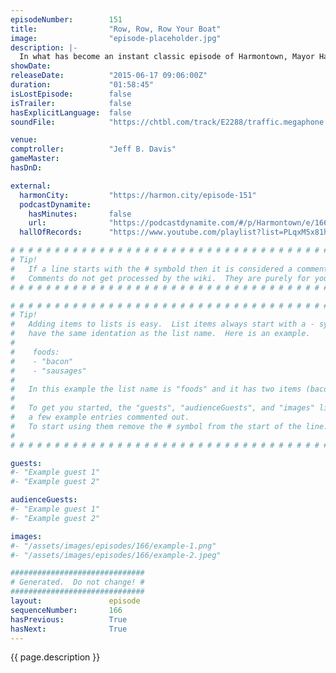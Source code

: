 ```yaml
---
episodeNumber:        151
title:                "Row, Row, Row Your Boat"
image:                "episode-placeholder.jpg"
description: |-
  In what has become an instant classic episode of Harmontown, Mayor Harmon is joined by Paget Brewster, Curtis Armstrong, Jeff Davis, Erin McGathy, Spencer Crittenden, Demorge Brown and more for a non-stop insane episode.
showDate:             
releaseDate:          "2015-06-17 09:06:00Z"
duration:             "01:58:45"
isLostEpisode:        false
isTrailer:            false
hasExplicitLanguage:  false
soundFile:            "https://chtbl.com/track/E2288/traffic.megaphone.fm/STA7362760529.mp3?updated=1561592039"

venue:                
comptroller:          "Jeff B. Davis"
gameMaster:           
hasDnD:               

external:
  harmonCity:         "https://harmon.city/episode-151"
  podcastDynamite:
    hasMinutes:       false
    url:              "https://podcastdynamite.com/#/p/Harmontown/e/166/151"
  hallOfRecords:      "https://www.youtube.com/playlist?list=PLqxM5x81hNOYnBD8-tFhm7NGUMj6gA8nJ"

# # # # # # # # # # # # # # # # # # # # # # # # # # # # # # # # # # # # # # # # # # # # #
# Tip!
#   If a line starts with the # symbold then it is considered a comment.
#   Comments do not get processed by the wiki.  They are purely for your information.
# # # # # # # # # # # # # # # # # # # # # # # # # # # # # # # # # # # # # # # # # # # # #

# # # # # # # # # # # # # # # # # # # # # # # # # # # # # # # # # # # # # # # # # # # # #
# Tip!
#   Adding items to lists is easy.  List items always start with a - symbol and have
#   have the same identation as the list name.  Here is an example.
#
#    foods:
#    - "bacon"
#    - "sausages"
#
#   In this example the list name is "foods" and it has two items (bacon, and sausages).
#
#   To get you started, the "guests", "audienceGuests", and "images" lists below have
#   a few example entries commented out.
#   To start using them remove the # symbol from the start of the line.
#
# # # # # # # # # # # # # # # # # # # # # # # # # # # # # # # # # # # # # # # # # # # # #

guests:
#- "Example guest 1"
#- "Example guest 2"

audienceGuests:
#- "Example guest 1"
#- "Example guest 2"

images:
#- "/assets/images/episodes/166/example-1.png"
#- "/assets/images/episodes/166/example-2.jpeg"

##############################
# Generated.  Do not change! #
##############################
layout:               episode
sequenceNumber:       166
hasPrevious:          True
hasNext:              True
---
```


<!-- The episode description will be rendered here -->
{{ page.description }}

<!-- Add your content BELOW here -->
<!-- vvvvvvvvvvvvvvvvvvvvvvvvvvv -->




<!-- ^^^^^^^^^^^^^^^^^^^^^^^^^^^ -->
<!-- Add your content ABOVE here -->

<!-- The episode gallery will be rendered here -->